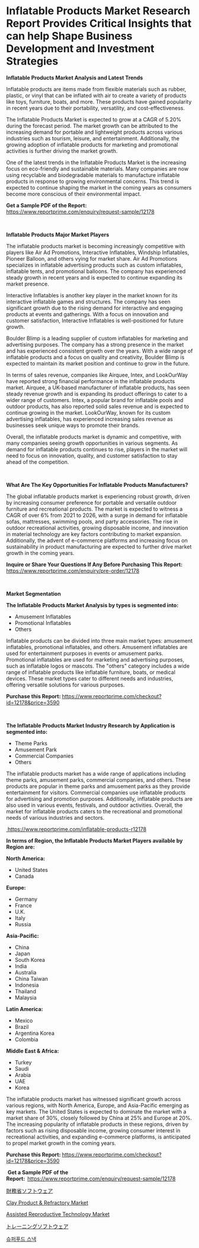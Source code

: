 <p><h1>Inflatable Products Market Research Report Provides Critical Insights that can help Shape Business Development and Investment Strategies</h1></p><p><strong>Inflatable Products Market Analysis and Latest Trends</strong></p>
<p><p>Inflatable products are items made from flexible materials such as rubber, plastic, or vinyl that can be inflated with air to create a variety of products like toys, furniture, boats, and more. These products have gained popularity in recent years due to their portability, versatility, and cost-effectiveness.</p><p>The Inflatable Products Market is expected to grow at a CAGR of 5.20% during the forecast period. The market growth can be attributed to the increasing demand for portable and lightweight products across various industries such as tourism, leisure, and entertainment. Additionally, the growing adoption of inflatable products for marketing and promotional activities is further driving the market growth.</p><p>One of the latest trends in the Inflatable Products Market is the increasing focus on eco-friendly and sustainable materials. Many companies are now using recyclable and biodegradable materials to manufacture inflatable products in response to growing environmental concerns. This trend is expected to continue shaping the market in the coming years as consumers become more conscious of their environmental impact.</p></p>
<p><strong>Get a Sample PDF of the Report:&nbsp;</strong> <a href="https://www.reportprime.com/enquiry/request-sample/12178">https://www.reportprime.com/enquiry/request-sample/12178</a></p>
<p>&nbsp;</p>
<p><strong>Inflatable Products Major Market Players</strong></p>
<p><p>The inflatable products market is becoming increasingly competitive with players like Air Ad Promotions, Interactive Inflatables, Windship Inflatables, Pioneer Balloon, and others vying for market share. Air Ad Promotions specializes in inflatable advertising products such as custom inflatables, inflatable tents, and promotional balloons. The company has experienced steady growth in recent years and is expected to continue expanding its market presence.</p><p>Interactive Inflatables is another key player in the market known for its interactive inflatable games and structures. The company has seen significant growth due to the rising demand for interactive and engaging products at events and gatherings. With a focus on innovation and customer satisfaction, Interactive Inflatables is well-positioned for future growth.</p><p>Boulder Blimp is a leading supplier of custom inflatables for marketing and advertising purposes. The company has a strong presence in the market and has experienced consistent growth over the years. With a wide range of inflatable products and a focus on quality and creativity, Boulder Blimp is expected to maintain its market position and continue to grow in the future.</p><p>In terms of sales revenue, companies like Airquee, Intex, and LookOurWay have reported strong financial performance in the inflatable products market. Airquee, a UK-based manufacturer of inflatable products, has seen steady revenue growth and is expanding its product offerings to cater to a wider range of customers. Intex, a popular brand for inflatable pools and outdoor products, has also reported solid sales revenue and is expected to continue growing in the market. LookOurWay, known for its custom advertising inflatables, has experienced increasing sales revenue as businesses seek unique ways to promote their brands.</p><p>Overall, the inflatable products market is dynamic and competitive, with many companies seeing growth opportunities in various segments. As demand for inflatable products continues to rise, players in the market will need to focus on innovation, quality, and customer satisfaction to stay ahead of the competition.</p></p>
<p>&nbsp;</p>
<p><strong>What Are The Key Opportunities For Inflatable Products Manufacturers?</strong></p>
<p><p>The global inflatable products market is experiencing robust growth, driven by increasing consumer preference for portable and versatile outdoor furniture and recreational products. The market is expected to witness a CAGR of over 6% from 2021 to 2026, with a surge in demand for inflatable sofas, mattresses, swimming pools, and party accessories. The rise in outdoor recreational activities, growing disposable income, and innovation in material technology are key factors contributing to market expansion. Additionally, the advent of e-commerce platforms and increasing focus on sustainability in product manufacturing are expected to further drive market growth in the coming years.</p></p>
<p><strong>Inquire or Share Your Questions If Any Before Purchasing This Report:</strong> <a href="https://www.reportprime.com/enquiry/pre-order/12178">https://www.reportprime.com/enquiry/pre-order/12178</a></p>
<p>&nbsp;</p>
<p><strong>Market Segmentation</strong></p>
<p><strong>The Inflatable Products Market Analysis by types is segmented into:</strong></p>
<p><ul><li>Amusement Inflatables</li><li>Promotional Inflatables</li><li>Others</li></ul></p>
<p><p>Inflatable products can be divided into three main market types: amusement inflatables, promotional inflatables, and others. Amusement inflatables are used for entertainment purposes in events or amusement parks. Promotional inflatables are used for marketing and advertising purposes, such as inflatable logos or mascots. The "others" category includes a wide range of inflatable products like inflatable furniture, boats, or medical devices. These market types cater to different needs and industries, offering versatile solutions for various purposes.</p></p>
<p><strong>Purchase this Report:&nbsp;</strong><a href="https://www.reportprime.com/checkout?id=12178&price=3590">https://www.reportprime.com/checkout?id=12178&price=3590</a></p>
<p>&nbsp;</p>
<p><strong>The Inflatable Products Market Industry Research by Application is segmented into:</strong></p>
<p><ul><li>Theme Parks</li><li>Amusement Park</li><li>Commercial Companies</li><li>Others</li></ul></p>
<p><p>The inflatable products market has a wide range of applications including theme parks, amusement parks, commercial companies, and others. These products are popular in theme parks and amusement parks as they provide entertainment for visitors. Commercial companies use inflatable products for advertising and promotion purposes. Additionally, inflatable products are also used in various events, festivals, and outdoor activities. Overall, the market for inflatable products caters to the recreational and promotional needs of various industries and sectors.</p></p>
<p><a href="https://www.reportprime.com/inflatable-products-r12178">&nbsp;https://www.reportprime.com/inflatable-products-r12178</a></p>
<p><strong>In terms of Region, the Inflatable Products Market Players available by Region are:</strong></p>
<p>
    <p> <strong> North America: </strong>
        <ul>
            <li>United States</li>
            <li>Canada</li>
        </ul>
        </p> 
    <p> <strong> Europe: </strong>
        <ul>
            <li>Germany</li>
            <li>France</li>
            <li>U.K.</li>
            <li>Italy</li>
            <li>Russia</li>
        </ul>
        </p> 
    <p> <strong> Asia-Pacific: </strong>
        <ul>
            <li>China</li>
            <li>Japan</li>
            <li>South Korea</li>
            <li>India</li>
            <li>Australia</li>
            <li>China Taiwan</li>
            <li>Indonesia</li>
            <li>Thailand</li>
            <li>Malaysia</li>
        </ul>
        </p> 
    <p> <strong> Latin America: </strong>
        <ul>
            <li>Mexico</li>
            <li>Brazil</li>
            <li>Argentina Korea</li>
            <li>Colombia</li>
        </ul>
        </p> 
    <p> <strong> Middle East & Africa: </strong>
        <ul>
            <li>Turkey</li>
            <li>Saudi</li>
            <li>Arabia</li>
            <li>UAE</li>
            <li>Korea</li>
        </ul>
    </p>
    </p>
<p><p>The inflatable products market has witnessed significant growth across various regions, with North America, Europe, and Asia-Pacific emerging as key markets. The United States is expected to dominate the market with a market share of 30%, closely followed by China at 25% and Europe at 20%. The increasing popularity of inflatable products in these regions, driven by factors such as rising disposable income, growing consumer interest in recreational activities, and expanding e-commerce platforms, is anticipated to propel market growth in the coming years.</p></p>
<p><strong>Purchase this Report: </strong><a href="https://www.reportprime.com/checkout?id=12178&price=3590">https://www.reportprime.com/checkout?id=12178&price=3590</a></p>
<p>&nbsp;<strong>Get a Sample PDF of the Report:&nbsp;&nbsp;</strong><a href="https://www.reportprime.com/enquiry/request-sample/12178">https://www.reportprime.com/enquiry/request-sample/12178</a></p>
<p><strong></strong></p>
<p><p><a href="https://medium.com/@hrhzhypq19/%E8%B2%A1%E5%8B%99%E3%82%BD%E3%83%95%E3%83%88%E3%82%A6%E3%82%A7%E3%82%A2%E5%B8%82%E5%A0%B4%E3%81%AE%E3%82%B5%E3%82%A4%E3%82%BA%E3%81%A8%E3%82%B7%E3%82%A7%E3%82%A2%E5%88%86%E6%9E%90-%E6%88%90%E9%95%B7%E3%83%88%E3%83%AC%E3%83%B3%E3%83%89%E3%81%A82024%E5%B9%B4%E3%81%8B%E3%82%892031%E5%B9%B4%E3%81%BE%E3%81%A7%E3%81%AE%E4%BA%88%E6%B8%AC-c95aaaae6fad">財務省ソフトウェア</a></p><p><a href="https://medium.com/@alyciaebert/global-clay-product-refractory-market-size-is-expected-to-experience-a-cagr-of-8-6-93ce0776ff19">Clay Product & Refractory Market</a></p><p><a href="https://issuu.com/reportprime-2/docs/assisted-reproductive-technology-market-size-2030.">Assisted Reproductive Technology Market</a></p><p><a href="https://medium.com/@sdall21364/%E3%83%88%E3%83%AC%E3%83%BC%E3%83%8B%E3%83%B3%E3%82%B0%E3%82%BD%E3%83%95%E3%83%88%E3%82%A6%E3%82%A7%E3%82%A2%E5%B8%82%E5%A0%B4%E3%81%AE%E3%83%80%E3%82%A4%E3%83%8A%E3%83%9F%E3%82%AF%E3%82%B9%E3%82%92%E6%8E%A2%E6%B1%82-%E3%82%B0%E3%83%AD%E3%83%BC%E3%83%90%E3%83%AB%E3%83%88%E3%83%AC%E3%83%B3%E3%83%89%E3%81%A8%E5%B0%86%E6%9D%A5%E3%81%AE%E6%88%90%E9%95%B7%E8%A6%8B%E9%80%9A%E3%81%97-2024%E5%B9%B4-2031%E5%B9%B4-%E3%82%92138%E3%83%9A%E3%83%BC%E3%82%B8%E3%81%A7%E7%B6%B2%E7%BE%85-c4c4de8cdee5">トレーニングソフトウェア</a></p><p><a href="https://medium.com/@joanacasper2001/%EA%B8%80%EB%A1%9C%EB%B2%8C-%EC%8A%88%ED%8D%BC%ED%91%B8%EB%93%9C-%EC%8A%A4%EB%82%B5-%EC%8B%9C%EC%9E%A5%EC%9D%98-%EB%AF%B8%EB%9E%98-%ED%8A%B8%EB%A0%8C%EB%93%9C-2024%EB%85%84%EB%B6%80%ED%84%B0-2031%EB%85%84%EA%B9%8C%EC%A7%80-172%ED%8E%98%EC%9D%B4%EC%A7%80%EC%97%90%EC%84%9C%EC%9D%98-%EC%8B%9C%EC%9E%A5-%ED%86%B5%EC%B0%B0%EA%B3%BC-%EB%B6%84%EC%84%9D-3ca8ad926878">슈퍼푸드 스낵</a></p></p>